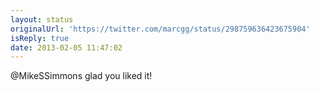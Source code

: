 ```yaml
---
layout: status
originalUrl: 'https://twitter.com/marcgg/status/298759636423675904'
isReply: true
date: 2013-02-05 11:47:02
---
```


@MikeSSimmons glad you liked it!
